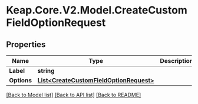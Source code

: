 # Keap.Core.V2.Model.CreateCustomFieldOptionRequest

## Properties

Name | Type | Description | Notes
------------ | ------------- | ------------- | -------------
**Label** | **string** |  | [optional] 
**Options** | [**List&lt;CreateCustomFieldOptionRequest&gt;**](CreateCustomFieldOptionRequest.md) |  | [optional] 

[[Back to Model list]](../README.md#documentation-for-models) [[Back to API list]](../README.md#documentation-for-api-endpoints) [[Back to README]](../README.md)

